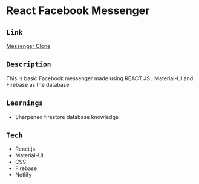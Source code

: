 # React Facebook Messenger

## `Link`
[Messenger Clone](https://react-facebook-messenger.netlify.app/)

## `Description`
This is basic Facebook messenger made using REACT.JS , Material-UI and Firebase as the database  

## `Learnings`
- Sharpened firestore database knowledge

## `Tech`
- React.js
- Material-UI
- CSS
- Firebase
- Netlify
